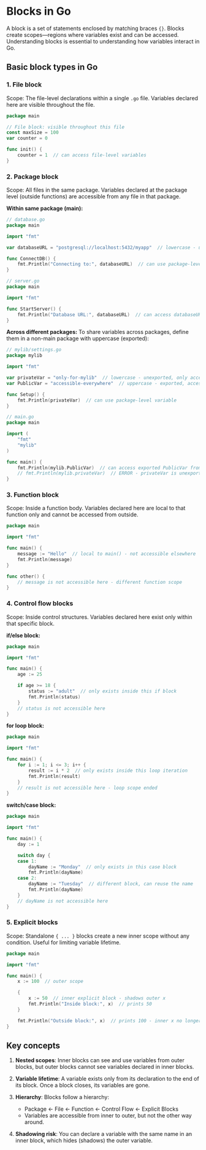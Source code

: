 # Blocks in Go

A block is a set of statements enclosed by matching braces `{}`. Blocks create scopes—regions where variables exist and can be accessed. Understanding blocks is essential to understanding how variables interact in Go.

## Basic block types in Go

### 1. File block
Scope: The file-level declarations within a single `.go` file. Variables declared here are visible throughout the file.

```go
package main

// File block: visible throughout this file
const maxSize = 100
var counter = 0

func init() {
    counter = 1  // can access file-level variables
}
```

### 2. Package block
Scope: All files in the same package. Variables declared at the package level (outside functions) are accessible from any file in that package.

**Within same package (main):**
```go
// database.go
package main

import "fmt"

var databaseURL = "postgresql://localhost:5432/myapp"  // lowercase - unexported, only accessible within package main

func ConnectDB() {
    fmt.Println("Connecting to:", databaseURL)  // can use package-level variable
}
```

```go
// server.go
package main

import "fmt"

func StartServer() {
    fmt.Println("Database URL:", databaseURL)  // can access databaseURL from database.go - same package
}
```

**Across different packages:**
To share variables across packages, define them in a non-main package with uppercase (exported):

```go
// mylib/settings.go
package mylib

import "fmt"

var privateVar = "only-for-mylib"  // lowercase - unexported, only accessible within mylib package
var PublicVar = "accessible-everywhere"  // uppercase - exported, accessible from other packages

func Setup() {
    fmt.Println(privateVar)  // can use package-level variable
}
```

```go
// main.go
package main

import (
    "fmt"
    "mylib"
)

func main() {
    fmt.Println(mylib.PublicVar)  // can access exported PublicVar from mylib
    // fmt.Println(mylib.privateVar)  // ERROR - privateVar is unexported, not accessible
}
```

### 3. Function block
Scope: Inside a function body. Variables declared here are local to that function only and cannot be accessed from outside.

```go
package main

import "fmt"

func main() {
    message := "Hello"  // local to main() - not accessible elsewhere
    fmt.Println(message)
}

func other() {
    // message is not accessible here - different function scope
}
```

### 4. Control flow blocks
Scope: Inside control structures. Variables declared here exist only within that specific block.

**if/else block:**
```go
package main

import "fmt"

func main() {
    age := 25

    if age >= 18 {
        status := "adult"  // only exists inside this if block
        fmt.Println(status)
    }
    // status is not accessible here
}
```

**for loop block:**
```go
package main

import "fmt"

func main() {
    for i := 1; i <= 3; i++ {
        result := i * 2  // only exists inside this loop iteration
        fmt.Println(result)
    }
    // result is not accessible here - loop scope ended
}
```

**switch/case block:**
```go
package main

import "fmt"

func main() {
    day := 1

    switch day {
    case 1:
        dayName := "Monday"  // only exists in this case block
        fmt.Println(dayName)
    case 2:
        dayName := "Tuesday"  // different block, can reuse the name
        fmt.Println(dayName)
    }
    // dayName is not accessible here
}
```

### 5. Explicit blocks
Scope: Standalone `{ ... }` blocks create a new inner scope without any condition. Useful for limiting variable lifetime.

```go
package main

import "fmt"

func main() {
    x := 100  // outer scope

    {
        x := 50  // inner explicit block - shadows outer x
        fmt.Println("Inside block:", x)  // prints 50
    }

    fmt.Println("Outside block:", x)  // prints 100 - inner x no longer exists
}
```

## Key concepts

1. **Nested scopes**: Inner blocks can see and use variables from outer blocks, but outer blocks cannot see variables declared in inner blocks.

2. **Variable lifetime**: A variable exists only from its declaration to the end of its block. Once a block closes, its variables are gone.

3. **Hierarchy**: Blocks follow a hierarchy:
   - Package ← File ← Function ← Control Flow ← Explicit Blocks
   - Variables are accessible from inner to outer, but not the other way around.

4. **Shadowing risk**: You can declare a variable with the same name in an inner block, which hides (shadows) the outer variable.